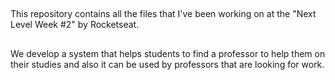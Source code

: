 ##
This repository contains all the files that I've been working on at the "Next Level Week #2" by Rocketseat.

##
We develop a system that helps students to find a professor to help them on their studies and also it can be used by professors that are looking for work.
